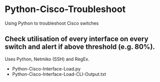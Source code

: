 # Python-Cisco-Troubleshoot
Using Python to troubleshoot Cisco switches

## Check utilisation of every interface on every switch and alert if above threshold (e.g. 80%).
Uses Python, Netmiko (SSH) and RegEx.

- Python-Cisco-Interface-Load.py
- Python-Cisco-Interface-Load-CLI-Output.txt
